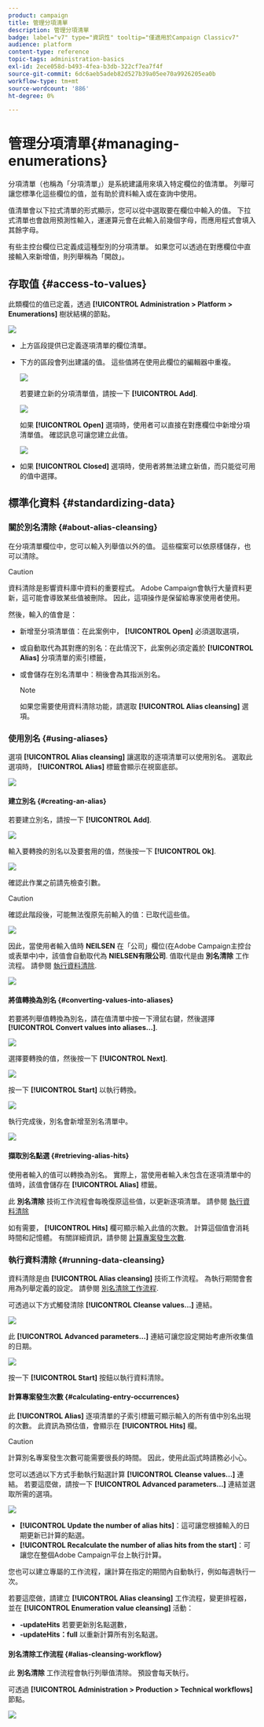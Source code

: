 ```yaml
---
product: campaign
title: 管理分項清單
description: 管理分項清單
badge: label="v7" type="資訊性" tooltip="僅適用於Campaign Classicv7"
audience: platform
content-type: reference
topic-tags: administration-basics
exl-id: 2ece058d-b493-4fea-b3db-322cf7ea7f4f
source-git-commit: 6dc6aeb5adeb82d527b39a05ee70a9926205ea0b
workflow-type: tm+mt
source-wordcount: '886'
ht-degree: 0%

---
```


# 管理分項清單{#managing-enumerations}



分項清單（也稱為「分項清單」）是系統建議用來填入特定欄位的值清單。 列舉可讓您標準化這些欄位的值，並有助於資料輸入或在查詢中使用。

值清單會以下拉式清單的形式顯示，您可以從中選取要在欄位中輸入的值。 下拉式清單也會啟用預測性輸入，運運算元會在此輸入前幾個字母，而應用程式會填入其餘字母。

有些主控台欄位已定義成這種型別的分項清單。 如果您可以透過在對應欄位中直接輸入來新增值，則列舉稱為「開啟」。

## 存取值 {#access-to-values}

此類欄位的值已定義，透過 **[!UICONTROL Administration > Platform > Enumerations]** 樹狀結構的節點。

![](assets/s_ncs_user_itemized_list_node.png)

* 上方區段提供已定義逐項清單的欄位清單。
* 下方的區段會列出建議的值。 這些值將在使用此欄位的編輯器中重複。

   ![](assets/s_ncs_user_itemized_list_values.png)

   若要建立新的分項清單值，請按一下 **[!UICONTROL Add]**.

   ![](assets/s_ncs_user_itemized_list.png)

   如果 **[!UICONTROL Open]** 選項時，使用者可以直接在對應欄位中新增分項清單值。 確認訊息可讓您建立此值。

   ![](assets/s_ncs_user_itemized_list_new_value.png)

* 如果 **[!UICONTROL Closed]** 選項時，使用者將無法建立新值，而只能從可用的值中選擇。

## 標準化資料 {#standardizing-data}

### 關於別名清除 {#about-alias-cleansing}

在分項清單欄位中，您可以輸入列舉值以外的值。 這些檔案可以依原樣儲存，也可以清除。

>[!CAUTION]
>
>資料清除是影響資料庫中資料的重要程式。 Adobe Campaign會執行大量資料更新，這可能會導致某些值被刪除。 因此，這項操作是保留給專家使用者使用。

然後，輸入的值會是：

* 新增至分項清單值：在此案例中， **[!UICONTROL Open]** 必須選取選項，
* 或自動取代為其對應的別名：在此情況下，此案例必須定義於 **[!UICONTROL Alias]** 分項清單的索引標籤，
* 或會儲存在別名清單中：稍後會為其指派別名。

   >[!NOTE]
   >
   >如果您需要使用資料清除功能，請選取 **[!UICONTROL Alias cleansing]** 選項。

### 使用別名 {#using-aliases}

選項 **[!UICONTROL Alias cleansing]** 讓選取的逐項清單可以使用別名。 選取此選項時， **[!UICONTROL Alias]** 標籤會顯示在視窗底部。

![](assets/s_ncs_user_itemized_list_alias_option.png)

#### 建立別名 {#creating-an-alias}

若要建立別名，請按一下 **[!UICONTROL Add]**.

![](assets/s_ncs_user_itemized_list_alias_create.png)

輸入要轉換的別名以及要套用的值，然後按一下 **[!UICONTROL Ok]**.

![](assets/s_ncs_user_itemized_list_alias_create_2.png)

確認此作業之前請先檢查引數。

>[!CAUTION]
>
>確認此階段後，可能無法復原先前輸入的值：已取代這些值。

![](assets/s_ncs_user_itemized_list_alias_create_3.png)

因此，當使用者輸入值時 **NEILSEN** 在「公司」欄位(在Adobe Campaign主控台或表單中)中，該值會自動取代為 **NIELSEN有限公司**. 值取代是由 **別名清除** 工作流程。 請參閱 [執行資料清除](#running-data-cleansing).

![](assets/s_ncs_user_itemized_list_alias_use.png)

#### 將值轉換為別名 {#converting-values-into-aliases}

若要將列舉值轉換為別名，請在值清單中按一下滑鼠右鍵，然後選擇 **[!UICONTROL Convert values into aliases...]**.

![](assets/s_ncs_user_itemized_list_alias_detail.png)

選擇要轉換的值，然後按一下 **[!UICONTROL Next]**.

![](assets/s_ncs_user_itemized_list_alias_transform.png)

按一下 **[!UICONTROL Start]** 以執行轉換。

![](assets/s_ncs_user_itemized_list_alias_detail1.png)

執行完成後，別名會新增至別名清單中。

![](assets/s_ncs_user_itemized_list_alias_detail2.png)

#### 擷取別名點選 {#retrieving-alias-hits}

使用者輸入的值可以轉換為別名。 實際上，當使用者輸入未包含在逐項清單中的值時，該值會儲存在 **[!UICONTROL Alias]** 標籤。

此 **別名清除** 技術工作流程會每晚復原這些值，以更新逐項清單。 請參閱 [執行資料清除](#running-data-cleansing)

如有需要， **[!UICONTROL Hits]** 欄可顯示輸入此值的次數。 計算這個值會消耗時間和記憶體。 有關詳細資訊，請參閱 [計算專案發生次數](#calculating-entry-occurrences).

### 執行資料清除 {#running-data-cleansing}

資料清除是由 **[!UICONTROL Alias cleansing]** 技術工作流程。 為執行期間會套用為列舉定義的設定。 請參閱 [別名清除工作流程](#alias-cleansing-workflow).

可透過以下方式觸發清除 **[!UICONTROL Cleanse values...]** 連結。

![](assets/s_ncs_user_itemized_list_alias_start_normalize.png)

此 **[!UICONTROL Advanced parameters...]** 連結可讓您設定開始考慮所收集值的日期。

![](assets/s_ncs_user_itemized_list_alias_normalize.png)

按一下 **[!UICONTROL Start]** 按鈕以執行資料清除。

#### 計算專案發生次數 {#calculating-entry-occurrences}

此 **[!UICONTROL Alias]** 逐項清單的子索引標籤可顯示輸入的所有值中別名出現的次數。 此資訊為預估值，會顯示在 **[!UICONTROL Hits]** 欄。

>[!CAUTION]
>
>計算別名專案發生次數可能需要很長的時間。 因此，使用此函式時請務必小心。

您可以透過以下方式手動執行點選計算 **[!UICONTROL Cleanse values...]** 連結。 若要這麼做，請按一下 **[!UICONTROL Advanced parameters...]** 連結並選取所需的選項。

![](assets/s_ncs_user_itemized_list_alias_hits.png)

* **[!UICONTROL Update the number of alias hits]**：這可讓您根據輸入的日期更新已計算的點選。
* **[!UICONTROL Recalculate the number of alias hits from the start]**：可讓您在整個Adobe Campaign平台上執行計算。

您也可以建立專屬的工作流程，讓計算在指定的期間內自動執行，例如每週執行一次。

若要這麼做，請建立 **[!UICONTROL Alias cleansing]** 工作流程，變更排程器，並在 **[!UICONTROL Enumeration value cleansing]** 活動：

* **-updateHits** 若要更新別名點選數，
* **-updateHits：full** 以重新計算所有別名點選。

#### 別名清除工作流程 {#alias-cleansing-workflow}

此 **別名清除** 工作流程會執行列舉值清除。 預設會每天執行。

可透過 **[!UICONTROL Administration > Production > Technical workflows]** 節點。

![](assets/s_ncs_user_itemized_list_alias_wf.png)
